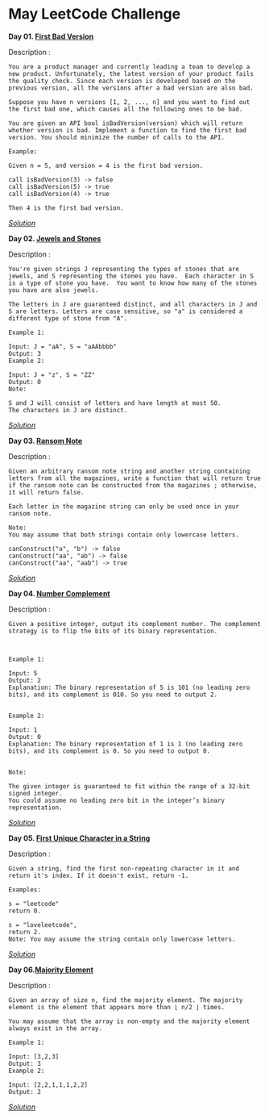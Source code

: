 # May LeetCode Challenge

**Day 01. [ First Bad Version](https://leetcode.com/explore/challenge/card/may-leetcoding-challenge/534/week-1-may-1st-may-7th/3316/)**

Description :

```
You are a product manager and currently leading a team to develop a new product. Unfortunately, the latest version of your product fails the quality check. Since each version is developed based on the previous version, all the versions after a bad version are also bad.

Suppose you have n versions [1, 2, ..., n] and you want to find out the first bad one, which causes all the following ones to be bad.

You are given an API bool isBadVersion(version) which will return whether version is bad. Implement a function to find the first bad version. You should minimize the number of calls to the API.

Example:

Given n = 5, and version = 4 is the first bad version.

call isBadVersion(3) -> false
call isBadVersion(5) -> true
call isBadVersion(4) -> true

Then 4 is the first bad version.
```

*[Solution](https://github.com/ankitvashisht12/May-LeetCode-Challenge/blob/master/Day-01.cpp)*


**Day 02. [Jewels and Stones](https://leetcode.com/explore/challenge/card/may-leetcoding-challenge/534/week-1-may-1st-may-7th/3317/)**

Description : 

```
You're given strings J representing the types of stones that are jewels, and S representing the stones you have.  Each character in S is a type of stone you have.  You want to know how many of the stones you have are also jewels.

The letters in J are guaranteed distinct, and all characters in J and S are letters. Letters are case sensitive, so "a" is considered a different type of stone from "A".

Example 1:

Input: J = "aA", S = "aAAbbbb"
Output: 3
Example 2:

Input: J = "z", S = "ZZ"
Output: 0
Note:

S and J will consist of letters and have length at most 50.
The characters in J are distinct.
```

*[Solution](https://github.com/ankitvashisht12/May-LeetCode-Challenge/blob/master/Day-02.cpp)*

**Day 03. [Ransom Note](https://leetcode.com/explore/featured/card/may-leetcoding-challenge/534/week-1-may-1st-may-7th/3318/)**

Description : 

```
Given an arbitrary ransom note string and another string containing letters from all the magazines, write a function that will return true if the ransom note can be constructed from the magazines ; otherwise, it will return false.

Each letter in the magazine string can only be used once in your ransom note.

Note:
You may assume that both strings contain only lowercase letters.

canConstruct("a", "b") -> false
canConstruct("aa", "ab") -> false
canConstruct("aa", "aab") -> true
```

*[Solution](https://github.com/ankitvashisht12/May-LeetCode-Challenge/blob/master/Day-03.cpp)*

**Day 04. [Number Complement](https://leetcode.com/explore/challenge/card/may-leetcoding-challenge/534/week-1-may-1st-may-7th/3319/)**

Description : 

```
Given a positive integer, output its complement number. The complement strategy is to flip the bits of its binary representation.

 

Example 1:

Input: 5
Output: 2
Explanation: The binary representation of 5 is 101 (no leading zero bits), and its complement is 010. So you need to output 2.
 

Example 2:

Input: 1
Output: 0
Explanation: The binary representation of 1 is 1 (no leading zero bits), and its complement is 0. So you need to output 0.
 

Note:

The given integer is guaranteed to fit within the range of a 32-bit signed integer.
You could assume no leading zero bit in the integer’s binary representation.

```

*[Solution](https://github.com/ankitvashisht12/May-LeetCode-Challenge/blob/master/Day-04.cpp)*


**Day 05. [First Unique Character in a String](https://leetcode.com/explore/challenge/card/may-leetcoding-challenge/534/week-1-may-1st-may-7th/3320/)**

Description : 

```
Given a string, find the first non-repeating character in it and return it's index. If it doesn't exist, return -1.

Examples:

s = "leetcode"
return 0.

s = "loveleetcode",
return 2.
Note: You may assume the string contain only lowercase letters.
```

*[Solution](https://github.com/ankitvashisht12/May-LeetCode-Challenge/blob/master/Day-05.cpp)*


**Day 06.[Majority Element](https://leetcode.com/explore/challenge/card/may-leetcoding-challenge/534/week-1-may-1st-may-7th/3321/)**

Description : 

```
Given an array of size n, find the majority element. The majority element is the element that appears more than ⌊ n/2 ⌋ times.

You may assume that the array is non-empty and the majority element always exist in the array.

Example 1:

Input: [3,2,3]
Output: 3
Example 2:

Input: [2,2,1,1,1,2,2]
Output: 2
```

*[Solution](https://github.com/ankitvashisht12/May-LeetCode-Challenge/blob/master/Day-06.cpp)*
